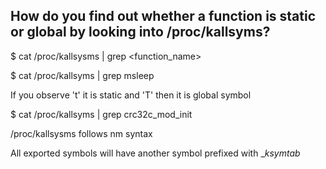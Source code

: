 How do you find out whether a function is static or global by looking into /proc/kallsyms?
------------------------------------------------------------------------------------------

$ cat /proc/kallsysms | grep <function_name>

$ cat /proc/kallsyms | grep msleep

If you observe 't' it is static and 'T' then it is global symbol

$ cat /proc/kallsyms | grep crc32c_mod_init 

/proc/kallsysms follows nm syntax

All exported symbols will have another symbol prefixed with __ksymtab_


